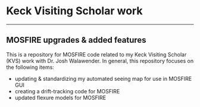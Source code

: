 # Keck Visiting Scholar work
-----------------
## MOSFIRE upgrades & added features
This is a repository for MOSFIRE code related to my Keck Visiting Scholar (KVS) work with Dr. Josh Walawender.  In general, this repository focuses on the following items:

- updating & standardizing my automated seeing map for use in MOSFIRE GUI
- creating a drift-tracking code for MOSFIRE
- updated flexure models for MOSFIRE
